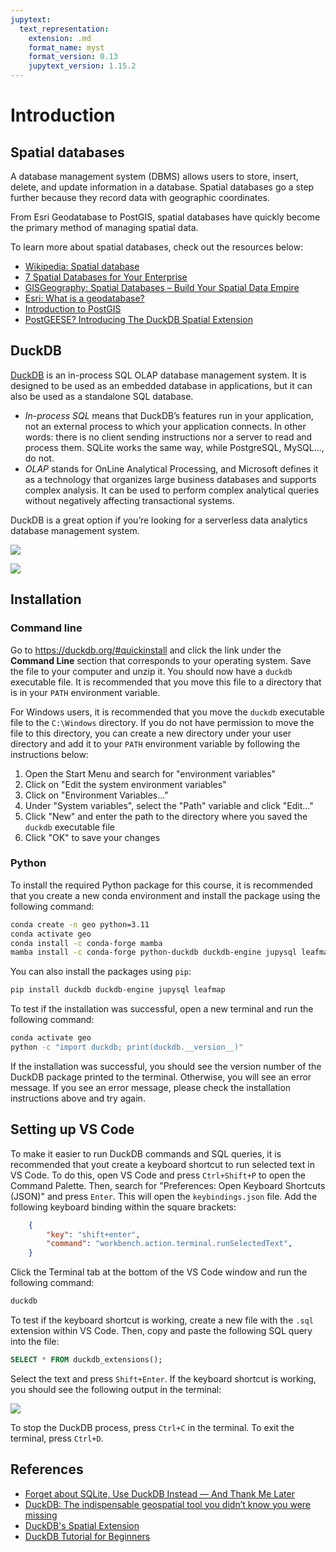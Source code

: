 ```yaml
---
jupytext:
  text_representation:
    extension: .md
    format_name: myst
    format_version: 0.13
    jupytext_version: 1.15.2
---
```


# Introduction

## Spatial databases

A database management system (DBMS) allows users to store, insert, delete, and update information in a database. Spatial databases go a step further because they record data with geographic coordinates.

From Esri Geodatabase to PostGIS, spatial databases have quickly become the primary method of managing spatial data.

To learn more about spatial databases, check out the resources below:

- [Wikipedia: Spatial database](https://en.wikipedia.org/wiki/Spatial_database)
- [7 Spatial Databases for Your Enterprise](https://engage.safe.com/blog/2021/11/7-spatial-databases-enterprise)
- [GISGeography: Spatial Databases – Build Your Spatial Data Empire](https://gisgeography.com/spatial-databases/)
- [Esri: What is a geodatabase?](https://pro.arcgis.com/en/pro-app/latest/help/data/geodatabases/overview/what-is-a-geodatabase-.htm)
- [Introduction to PostGIS](https://postgis.net/workshops/postgis-intro)
- [PostGEESE? Introducing The DuckDB Spatial Extension](https://duckdb.org/2023/04/28/spatial.html)

## DuckDB

[DuckDB](https://duckdb.org) is an in-process SQL OLAP database management system. It is designed to be used as an embedded database in applications, but it can also be used as a standalone SQL database.

* _In-process SQL_ means that DuckDB’s features run in your application, not an external process to which your application connects. In other words: there is no client sending instructions nor a server to read and process them. SQLite works the same way, while PostgreSQL, MySQL…, do not.
* _OLAP_ stands for OnLine Analytical Processing, and Microsoft defines it as a technology that organizes large business databases and supports complex analysis. It can be used to perform complex analytical queries without negatively affecting transactional systems. 

DuckDB is a great option if you’re looking for a serverless data analytics database management system. 

![](https://i.imgur.com/BEDGstx.png)

![](https://i.imgur.com/mFpqp5I.png)

## Installation

### Command line

Go to <https://duckdb.org/#quickinstall> and click the link under the **Command Line** section that corresponds to your operating system. Save the file to your computer and unzip it. You should now have a `duckdb` executable file. It is recommended that you move this file to a directory that is in your `PATH` environment variable.

For Windows users, it is recommended that you move the `duckdb` executable file to the `C:\Windows` directory. If you do not have permission to move the file to this directory, you can create a new directory under your user directory and add it to your `PATH` environment variable by following the instructions below:

1. Open the Start Menu and search for "environment variables"
2. Click on "Edit the system environment variables"
3. Click on "Environment Variables..."
4. Under "System variables", select the "Path" variable and click "Edit..."
5. Click "New" and enter the path to the directory where you saved the `duckdb` executable file
6. Click "OK" to save your changes

### Python

To install the required Python package for this course, it is recommended that you create a new conda environment and install the package using the following command:

```bash
conda create -n geo python=3.11
conda activate geo
conda install -c conda-forge mamba
mamba install -c conda-forge python-duckdb duckdb-engine jupysql leafmap
```

You can also install the packages using `pip`:

```bash
pip install duckdb duckdb-engine jupysql leafmap
```

To test if the installation was successful, open a new terminal and run the following command:

```bash
conda activate geo
python -c "import duckdb; print(duckdb.__version__)"
```

If the installation was successful, you should see the version number of the DuckDB package printed to the terminal. Otherwise, you will see an error message. If you see an error message, please check the installation instructions above and try again.

## Setting up VS Code

To make it easier to run DuckDB commands and SQL queries, it is recommended that yout create a keyboard shortcut to run selected text in VS Code. To do this, open VS Code and press `Ctrl+Shift+P` to open the Command Palette. Then, search for "Preferences: Open Keyboard Shortcuts (JSON)" and press `Enter`. This will open the `keybindings.json` file. Add the following keyboard binding within the square brackets:

```json
    {
        "key": "shift+enter",
        "command": "workbench.action.terminal.runSelectedText",
    }
```

Click the Terminal tab at the bottom of the VS Code window and run the following command:

```bash
duckdb
```

To test if the keyboard shortcut is working, create a new file with the `.sql` extension within VS Code. Then, copy and paste the following SQL query into the file:

```sql
SELECT * FROM duckdb_extensions();
```

Select the text and press `Shift+Enter`. If the keyboard shortcut is working, you should see the following output in the terminal:

![](https://i.imgur.com/5mGW8hj.png)

To stop the DuckDB process, press `Ctrl+C` in the terminal. To exit the terminal, press `Ctrl+D`.

## References

- [Forget about SQLite, Use DuckDB Instead — And Thank Me Later](https://towardsdatascience.com/forget-about-sqlite-use-duckdb-instead-and-thank-me-later-df76ee9bb777)
- [DuckDB: The indispensable geospatial tool you didn’t know you were missing](https://medium.com/radiant-earth-insights/duckdb-the-indispensable-geospatial-tool-you-didnt-know-you-were-missing-5fe11c5633e5)
- [DuckDB's Spatial Extension](https://tech.marksblogg.com/duckdb-gis-spatial-extension.html)
- [DuckDB Tutorial for Beginners](https://motherduck.com/blog/duckdb-tutorial-for-beginners/)
